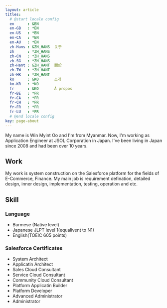 ```yaml
---
layout: article
titles:
  # @start locale config
  en      : &EN
  en-GB   : *EN
  en-US   : *EN
  en-CA   : *EN
  en-AU   : *EN
  zh-Hans : &ZH_HANS  关于
  zh      : *ZH_HANS
  zh-CN   : *ZH_HANS
  zh-SG   : *ZH_HANS
  zh-Hant : &ZH_HANT  關於
  zh-TW   : *ZH_HANT
  zh-HK   : *ZH_HANT
  ko      : &KO       소개
  ko-KR   : *KO
  fr      : &KO       À propos
  fr-BE   : *FR
  fr-CA   : *FR
  fr-CH   : *FR
  fr-FR   : *FR
  fr-LU   : *FR
  # @end locale config
key: page-about
---
```


My name is Win Myint Oo and I'm from Myanmar. Now, I'm working as Application Engineer at JSOL Corporation in Japan. I've been living in Japan since 2008 and had been over 10 years.

## Work

My work is system construction on the Salesforce platform for the fields of E-Commerce, Finance. My main job is requirement defination, detailed design, inner design, implementation, testing, operation and etc.

## Skill

### Language

* Burmese (Native level)
* Japanese JLPT level 1(equalivent to N1)
* English(TOEIC 605 points)

### Salesforce Certificates

* System Architect
* Applicatin Architect
* Sales Cloud Consultant
* Service Cloud Consultant
* Community Cloud Consultant
* Platform Applicatin Builder
* Platform Developer
* Advanced Administrator
* Administrator
